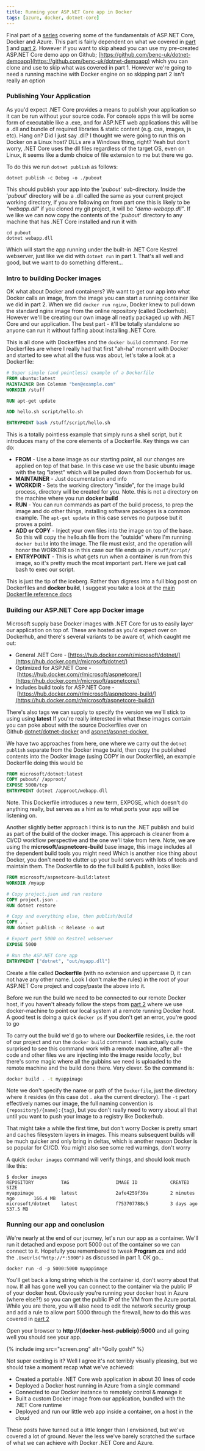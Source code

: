 ```yaml
---
title: Running your ASP.NET Core app in Docker
tags: [azure, docker, dotnet-core]
---
```


Final part of a [series](/guide-dotnetcore-docker-azure/) covering some of the fundamentals of ASP.NET Core, Docker and Azure. This part is fairly dependent on what we covered in [part 1](/dotcore-web-app-101/) and [part 2](/docker-machine-and-azure/). However if you want to skip ahead you can use my pre-created ASP.NET Core demo app on Github; [https://github.com/benc-uk/dotnet-demoapp](https://github.com/benc-uk/dotnet-demoapp) which you can clone and use to skip what was covered in part 1.
However we're going to need a running machine with Docker engine on so skipping part 2 isn't really an option

<!--more-->

### Publishing Your Application

As you'd expect .NET Core provides a means to publish your application so it can be run without your source code. For console apps this will be some form of executable like a .exe, and for ASP.NET web applications this will be a .dll and bundle of required libraries & static content (e.g. css, images, js etc). Hang on? Did I just say .dll? I thought we were going to run this on Docker on a Linux host? DLLs are a Windows thing, right? Yeah but don't worry, .NET Core uses the dll files regardless of the target OS, even on Linux, it seems like a dumb choice of file extension to me but there we go.

To do this we run `dotnet publish` as follows:

```
dotnet publish -c Debug -o ./pubout
```

This should publish your app into the '_pubout_' sub-directory. Inside the '_pubout_' directory will be a .dll called the same as your current project working directory, if you are following on from part one this is likely to be _"webapp.dll"_ if you cloned my git project, it will be _"demo-webapp.dll"_. If we like we can now copy the contents of the '_pubout_' directory to any machine that has .NET Core installed and run it with

```
cd pubout
dotnet webapp.dll
```

Which will start the app running under the built-in .NET Core Kestrel webserver, just like we did with `dotnet run` in part 1. That's all well and good, but we want to do something different...

### Intro to building Docker images

OK what about Docker and containers? We want to get our app into what Docker calls an image, from the image you can start a running container like we did in part 2\. When we did `docker run nginx`, Docker knew to pull down the standard nginx image from the online repository (called Dockerhub). However we'll be creating our own image all neatly packaged up with .NET Core and our application. The best part - it'll be totally standalone so anyone can run it without faffing about installing .NET Core.

This is all done with Dockerfiles and the `docker build` command. For me Dockerfiles are where I really had that first "ah-ha" moment with Docker and started to see what all the fuss was about, let's take a look at a Dockerfile:

```dockerfile
# Super simple (and pointless) example of a Dockerfile
FROM ubuntu:latest
MAINTAINER Ben Coleman "ben@example.com"
WORKDIR /stuff

RUN apt-get update

ADD hello.sh script/hello.sh

ENTRYPOINT bash /stuff/script/hello.sh
```

This is a totally pointless example that simply runs a shell script, but it introduces many of the core elements of a Dockerfile. Key things we can do:

-  **FROM** - Use a base image as our starting point, all our changes are applied on top of that base. In this case we use the basic ubuntu image with the tag "latest" which will be pulled down from Dockerhub for us.
- **MAINTAINER** - Just documentation and info
- **WORKDIR** - Sets the working directory "inside", for the image build process, directory will be created for you. Note. this is not a directory on the machine where you run **docker build**
- **RUN** - You can run commands as part of the build process, to prep the image and do other things, installing software packages is a common example. The `apt-get update` in this case serves no purpose but it proves a point.
- **ADD or COPY** - Inject your own files into the image on top of the base. So this will copy the hello.sh file from the "outside" where I'm running `docker build` into the image. The file must exist, and the operation will honor the WORKDIR so in this case our file ends up in `/stuff/script/`
- **ENTRYPOINT** - This is what gets run when a container is run from this image, so it's pretty much the most important part. Here we just call bash to exec our script.

This is just the tip of the iceberg. Rather than digress into a full blog post on Dockerfiles and **docker build**, I suggest you take a look at the [main Dockerfile reference docs](https://docs.docker.com/engine/reference/builder/)

### Building our ASP.NET Core app Docker image

Microsoft supply base Docker images with .NET Core for us to easily layer our application on top of. These are hosted as you'd expect over on Dockerhub, and there's several variants to be aware of, which caught me out:

- General .NET Core - [https://hub.docker.com/r/microsoft/dotnet/](https://hub.docker.com/r/microsoft/dotnet/)
- Optimized for ASP.NET Core - [https://hub.docker.com/r/microsoft/aspnetcore/](https://hub.docker.com/r/microsoft/aspnetcore/)
- Includes build tools for ASP.NET Core - [https://hub.docker.com/r/microsoft/aspnetcore-build/](https://hub.docker.com/r/microsoft/aspnetcore-build/)

There's also tags we can supply to specify the version we we'll stick to using using **latest**
If you're really interested in what these images contain you can poke about with the source Dockerfiles over on Github [dotnet/dotnet-docker](https://github.com/dotnet/dotnet-docker) and [aspnet/aspnet-docker ](https://github.com/aspnet/aspnet-docker)

We have two approaches from here, one where we carry out the `dotnet publish` separate from the Docker image build, then copy the published contents into the Docker image (using COPY in our Dockerfile), an example Dockerfile doing this would be

```dockerfile
FROM microsoft/dotnet:latest
COPY pubout/ /approot/
EXPOSE 5000/tcp
ENTRYPOINT dotnet /approot/webapp.dll
```

Note. This Dockerfile introduces a new term, EXPOSE, which doesn't do anything really, but serves as a hint as to what ports your app will be listening on.

Another slightly better approach I think is to run the .NET publish and build as part of the build of the docker image. This approach is cleaner from a CI/CD workflow perspective and the one we'll take from here. Note, we are using the **microsoft/aspnetcore-build** base image, this image includes all the dependent build tools you might need Which is another nice thing about Docker, you don't need to clutter up your build servers with lots of tools and maintain them. The Dockerfile to do the full build &amp; publish, looks like:

```dockerfile
FROM microsoft/aspnetcore-build:latest
WORKDIR /myapp

# Copy project.json and run restore 
COPY project.json .
RUN dotnet restore

# Copy and everything else, then publish/build
COPY . .
RUN dotnet publish -c Release -o out

# Export port 5000 on Kestrel webserver
EXPOSE 5000

# Run the ASP.NET Core app
ENTRYPOINT ["dotnet", "out/myapp.dll"] 
```

Create a file called **Dockerfile** (with no extension and uppercase D, it can not have any other name. Look I don't make the rules) in the root of your ASP.NET Core project and copy/paste the above into it.

Before we run the build we need to be connected to our remote Docker host, if you haven't already follow the steps from [part 2](/docker-machine-and-azure/) where we use docker-machine to point our local system at a remote running Docker host. A good test is doing a quick `docker ps` if you don't get an error, you're good to go

To carry out the build we'd go to where our **Dockerfile** resides, i.e. the root of our project and run the `docker build` command. I was actually quite surprised to see this command work with a remote machine, after all - the code and other files we are injecting into the image reside _locally_, but there's some magic where all the gubbins we need is uploaded to the remote machine and the build done there. Very clever. So the command is:

```bash
docker build . -t myappimage
```

Note we don't specify the name or path of the `Dockerfile`, just the directory where it resides (in this case dot `.` aka the current directory). The `-t` part effectively names our image, the full naming convention is `{repository}/{name}:{tag}`, but you don't really need to worry about all that until you want to push your image to a registry like Dockerhub.

That might take a while the first time, but don't worry Docker is pretty smart and caches filesystem layers in images. This means subsequent builds will be much quicker and only bring in deltas, which is another reason Docker is so popular for CI/CD. You might also see some red warnings, don't worry

A quick `docker images` command will verify things, and should look much like this:

```
$ docker images
REPOSITORY          TAG                 IMAGE ID            CREATED             SIZE
myappimage          latest              2afe4259f39a        2 minutes ago       166.4 MB
microsoft/dotnet    latest              f753707788c5        3 days ago          537.5 MB
```

### Running our app and conclusion

We're nearly at the end of our journey, let's run our app as a container. We'll run it detached and expose port 5000 out of the container so we can connect to it. Hopefully you remembered to tweak **Program.cs** and add the `.UseUrls("http://*:5000")` as discussed in part 1. OK go...
```
docker run -d -p 5000:5000 myappimage
```
You'll get back a long string which is the container id, don't worry about that now. If all has gone well you can connect to the container via the public IP of your docker host. Obviously you're running your docker host in Azure (where else?!) so you can get the public IP of the VM from the Azure portal. While you are there, you will also need to edit the network security group and add a rule to allow port 5000 through the firewall, how to do this was covered in [part 2](/docker-machine-and-azure/#firewall)

Open your browser to **http://{docker-host-publicip}:5000** and all going well you should see your app.

{% include img src="screen.png" alt="Golly gosh!" %}

Not super exciting is it? Well I agree it's not terribly visually pleasing, but we should take a moment recap what we've achieved:

- Created a portable .NET Core web application in about 30 lines of code
- Deployed a Docker host running in Azure from a single command
- Connected to our Docker instance to remotely control &amp; manage it
- Built a custom Docker image from our application, bundled with the .NET Core runtime
- Deployed and run our little web app inside a container, on a host in the cloud

These posts have turned out a little longer than I envisioned, but we've covered a lot of ground. Never the less we've barely scratched the surface of what we can achieve with Docker .NET Core and Azure.